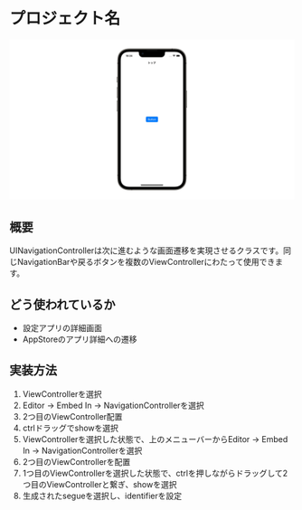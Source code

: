 # プロジェクト名
![UINavigationController](UINavigationController.gif)

## 概要
UINavigationControllerは次に進むような画面遷移を実現させるクラスです。同じNavigationBarや戻るボタンを複数のViewControllerにわたって使用できます。

## どう使われているか
- 設定アプリの詳細画面
- AppStoreのアプリ詳細への遷移

## 実装方法
1. ViewControllerを選択
2. Editor → Embed In → NavigationControllerを選択
3. 2つ目のViewController配置
4. ctrlドラッグでshowを選択
2. ViewControllerを選択した状態で、上のメニューバーからEditor → Embed In → NavigationControllerを選択
3. 2つ目のViewControllerを配置
4. 1つ目のViewControllerを選択した状態で、ctrlを押しながらドラッグして2つ目のViewControllerと繋ぎ、showを選択
5. 生成されたsegueを選択し、identifierを設定
